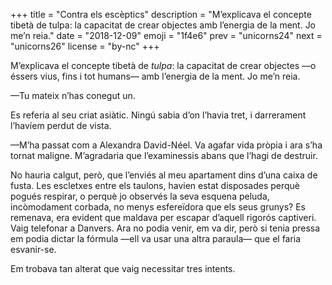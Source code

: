 +++
title = "Contra els escèptics"
description = "M’explicava el concepte tibetà de tulpa: la capacitat de crear objectes amb l’energia de la ment. Jo me’n reia."
date = "2018-12-09"
emoji = "1f4e6"
prev = "unicorns24"
next = "unicorns26"
license = "by-nc"
+++

M’explicava el concepte tibetà de *tulpa*: la capacitat de crear objectes —o éssers vius, fins i tot humans— amb l’energia de la ment. Jo me’n reia.

—Tu mateix n’has conegut un.

Es referia al seu criat asiàtic. Ningú sabia d’on l’havia tret, i darrerament l’havíem perdut de vista.

—M’ha passat com a Alexandra David-Néel. Va agafar vida pròpia i ara s’ha tornat maligne. M’agradaria que l’examinessis abans que l’hagi de destruir.

No hauria calgut, però, que l’enviés al meu apartament dins d’una caixa de fusta. Les escletxes entre els taulons, havien estat disposades perquè pogués respirar, o perquè jo observés la seva esquena peluda, incòmodament corbada, no menys esfereïdora que els seus grunys? Es remenava, era evident que maldava per escapar d’aquell rigorós captiveri. Vaig telefonar a Danvers. Ara no podia venir, em va dir, però si tenia pressa em podia dictar la fórmula —ell va usar una altra paraula— que el faria esvanir-se.

Em trobava tan alterat que vaig necessitar tres intents.

